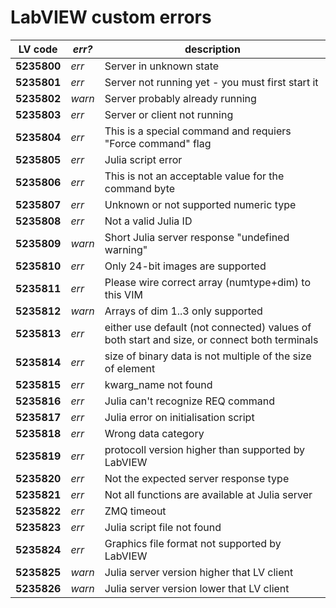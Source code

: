 # LabVIEW custom errors
LV code | _err?_ | description
------------ | ------------- | -------------
**5235800** | _err_ | Server in unknown state
**5235801** | _err_ | Server not running yet - you must first start it
**5235802** | _warn_ | Server probably already running
**5235803** | _err_ | Server or client not running
**5235804** | _err_ | This is a special command and requiers "Force command" flag
**5235805** | _err_ | Julia script error
**5235806** | _err_ | This is not an acceptable value for the command byte
**5235807** | _err_ | Unknown or not supported numeric type
**5235808** | _err_ | Not a valid Julia ID
**5235809** | _warn_ | Short Julia server response "undefined warning"
**5235810** | _err_ | Only 24-bit images are supported
**5235811** | _err_ | Please wire correct array (numtype+dim) to this VIM
**5235812** | _warn_ | Arrays of dim 1..3 only supported
**5235813** | _err_ | either use default (not connected) values of both start and size, or connect both terminals
**5235814** | _err_ | size of binary data is not multiple of the size of element
**5235815** | _err_ | kwarg_name not found
**5235816** | _err_ | Julia can't recognize REQ command
**5235817** | _err_ | Julia error on initialisation script
**5235818** | _err_ | Wrong data category
**5235819** | _err_ | protocoll version higher than supported by LabVIEW
**5235820** | _err_ | Not the expected server response type
**5235821** | _err_ | Not all functions are available at Julia server
**5235822** | _err_ | ZMQ timeout
**5235823** | _err_ | Julia script file not found
**5235824** | _err_ | Graphics file format not supported by LabVIEW
**5235825** | _warn_ | Julia server version higher that LV client
**5235826** | _warn_ | Julia server version lower that LV client
